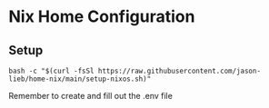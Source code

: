 # Nix Home Configuration

## Setup

```
bash -c "$(curl -fsSl https://raw.githubusercontent.com/jason-lieb/home-nix/main/setup-nixos.sh)"
```

Remember to create and fill out the .env file
